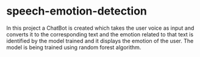 # speech-emotion-detection
In this project a ChatBot is created which takes the user voice as input and converts it to the corresponding text and the emotion related to that text is identified by the model trained and it displays the emotion of the user. The model is being trained using random forest algorithm.
